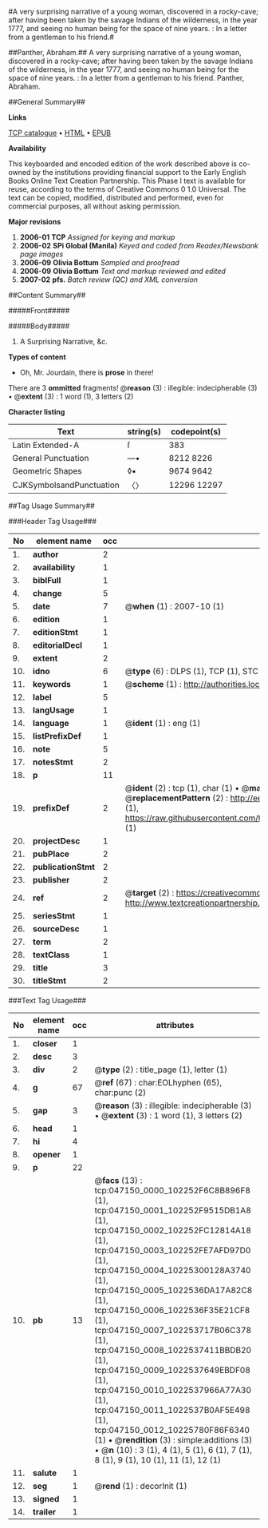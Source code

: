 #A very surprising narrative of a young woman, discovered in a rocky-cave; after having been taken by the savage Indians of the wilderness, in the year 1777, and seeing no human being for the space of nine years. : In a letter from a gentleman to his friend.#

##Panther, Abraham.##
A very surprising narrative of a young woman, discovered in a rocky-cave; after having been taken by the savage Indians of the wilderness, in the year 1777, and seeing no human being for the space of nine years. : In a letter from a gentleman to his friend.
Panther, Abraham.

##General Summary##

**Links**

[TCP catalogue](http://www.ota.ox.ac.uk/tcp/)  • 
[HTML](http://tei.it.ox.ac.uk/tcp/Texts-HTML/free/N36/N36113.html)  • 
[EPUB](http://tei.it.ox.ac.uk/tcp/Texts-EPUB/free/N36/N36113.epub)

**Availability**

This keyboarded and encoded edition of the
	       work described above is co-owned by the institutions
	       providing financial support to the Early English Books
	       Online Text Creation Partnership. This Phase I text is
	       available for reuse, according to the terms of Creative
	       Commons 0 1.0 Universal. The text can be copied,
	       modified, distributed and performed, even for
	       commercial purposes, all without asking permission.

**Major revisions**

1. __2006-01__ __TCP__ *Assigned for keying and markup*
1. __2006-02__ __SPi Global (Manila)__ *Keyed and coded from Readex/Newsbank page images*
1. __2006-09__ __Olivia Bottum__ *Sampled and proofread*
1. __2006-09__ __Olivia Bottum__ *Text and markup reviewed and edited*
1. __2007-02__ __pfs.__ *Batch review (QC) and XML conversion*

##Content Summary##

#####Front#####

#####Body#####

1. A Surprising Narrative, &c.

**Types of content**

  * Oh, Mr. Jourdain, there is **prose** in there!

There are 3 **ommitted** fragments! 
 @__reason__ (3) : illegible: indecipherable (3)  •  @__extent__ (3) : 1 word (1), 3 letters (2)

**Character listing**


|Text|string(s)|codepoint(s)|
|---|---|---|
|Latin Extended-A|ſ|383|
|General Punctuation|—•|8212 8226|
|Geometric Shapes|◊▪|9674 9642|
|CJKSymbolsandPunctuation|〈〉|12296 12297|

##Tag Usage Summary##

###Header Tag Usage###

|No|element name|occ|attributes|
|---|---|---|---|
|1.|__author__|2||
|2.|__availability__|1||
|3.|__biblFull__|1||
|4.|__change__|5||
|5.|__date__|7| @__when__ (1) : 2007-10 (1)|
|6.|__edition__|1||
|7.|__editionStmt__|1||
|8.|__editorialDecl__|1||
|9.|__extent__|2||
|10.|__idno__|6| @__type__ (6) : DLPS (1), TCP (1), STC (1), NOTIS (1), IMAGE-SET (1), EVANS-CITATION (1)|
|11.|__keywords__|1| @__scheme__ (1) : http://authorities.loc.gov/ (1)|
|12.|__label__|5||
|13.|__langUsage__|1||
|14.|__language__|1| @__ident__ (1) : eng (1)|
|15.|__listPrefixDef__|1||
|16.|__note__|5||
|17.|__notesStmt__|2||
|18.|__p__|11||
|19.|__prefixDef__|2| @__ident__ (2) : tcp (1), char (1)  •  @__matchPattern__ (2) : ([0-9\-]+):([0-9IVX]+) (1), (.+) (1)  •  @__replacementPattern__ (2) : http://eebo.chadwyck.com/downloadtiff?vid=$1&page=$2 (1), https://raw.githubusercontent.com/textcreationpartnership/Texts/master/tcpchars.xml#$1 (1)|
|20.|__projectDesc__|1||
|21.|__pubPlace__|2||
|22.|__publicationStmt__|2||
|23.|__publisher__|2||
|24.|__ref__|2| @__target__ (2) : https://creativecommons.org/publicdomain/zero/1.0/ (1), http://www.textcreationpartnership.org/docs/. (1)|
|25.|__seriesStmt__|1||
|26.|__sourceDesc__|1||
|27.|__term__|2||
|28.|__textClass__|1||
|29.|__title__|3||
|30.|__titleStmt__|2||


###Text Tag Usage###

|No|element name|occ|attributes|
|---|---|---|---|
|1.|__closer__|1||
|2.|__desc__|3||
|3.|__div__|2| @__type__ (2) : title_page (1), letter (1)|
|4.|__g__|67| @__ref__ (67) : char:EOLhyphen (65), char:punc (2)|
|5.|__gap__|3| @__reason__ (3) : illegible: indecipherable (3)  •  @__extent__ (3) : 1 word (1), 3 letters (2)|
|6.|__head__|1||
|7.|__hi__|4||
|8.|__opener__|1||
|9.|__p__|22||
|10.|__pb__|13| @__facs__ (13) : tcp:047150_0000_102252F6C8B896F8 (1), tcp:047150_0001_102252F9515DB1A8 (1), tcp:047150_0002_102252FC12814A18 (1), tcp:047150_0003_102252FE7AFD97D0 (1), tcp:047150_0004_10225300128A3740 (1), tcp:047150_0005_1022536DA17A82C8 (1), tcp:047150_0006_1022536F35E21CF8 (1), tcp:047150_0007_102253717B06C378 (1), tcp:047150_0008_1022537411BBDB20 (1), tcp:047150_0009_1022537649EBDF08 (1), tcp:047150_0010_1022537966A77A30 (1), tcp:047150_0011_1022537B0AF5E498 (1), tcp:047150_0012_10225780F86F6340 (1)  •  @__rendition__ (3) : simple:additions (3)  •  @__n__ (10) : 3 (1), 4 (1), 5 (1), 6 (1), 7 (1), 8 (1), 9 (1), 10 (1), 11 (1), 12 (1)|
|11.|__salute__|1||
|12.|__seg__|1| @__rend__ (1) : decorInit (1)|
|13.|__signed__|1||
|14.|__trailer__|1||
